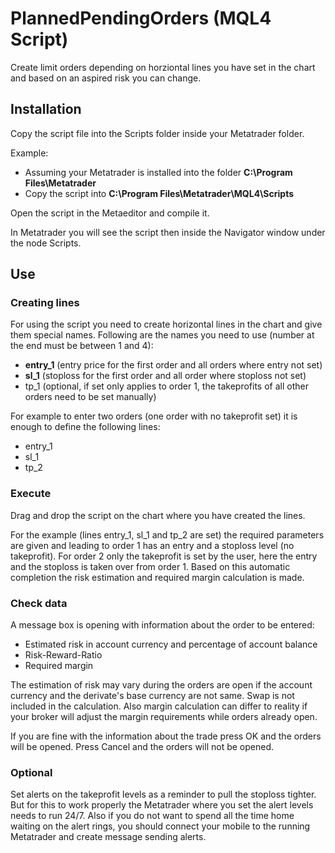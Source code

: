 PlannedPendingOrders (MQL4 Script)
==================================
Create limit orders depending on horziontal lines you have set in the chart
and based on an aspired risk you can change.

Installation
------------

Copy the script file into the Scripts folder inside your Metatrader folder.

Example:
+ Assuming your Metatrader is
installed into the folder **C:\Program Files\Metatrader**
+ Copy the script
into **C:\Program Files\Metatrader\MQL4\Scripts**

Open the script in the Metaeditor and compile it.

In Metatrader you will see the script then inside the Navigator window under
the node Scripts.

Use
---

### Creating lines

For using the script you need to create horizontal lines in the chart and
give them special names. Following are the names you need to use (number at
the end must be between 1 and 4):

+ **entry_1** (entry price for the first order and all orders where entry not
              set)
+ **sl_1**    (stoploss for the first order and all order where stoploss not
              set)
+ tp_1    (optional, if set only applies to order 1, the takeprofits of all
          other orders need to be set manually)

For example to enter two orders (one order with no takeprofit set) it is
enough to define the following lines:

+ entry_1
+ sl_1
+ tp_2

### Execute

Drag and drop the script on the chart where you have created the lines.

For the example (lines entry_1, sl_1 and tp_2 are set) the required parameters
are given and leading to order 1 has an entry and a stoploss level (no
takeprofit). For order 2 only the takeprofit is set by the user, here the
entry and the stoploss is taken over from order 1. Based on this automatic
completion the risk estimation and required margin calculation is made.

### Check data

A message box is opening with information about the order to be entered:
+ Estimated risk in account currency and percentage of account balance 
+ Risk-Reward-Ratio
+ Required margin

The estimation of risk may vary during the orders are open if the account
currency and the derivate's base currency are not same. Swap is not included
in the calculation. Also margin calculation can differ to reality if your
broker will adjust the margin requirements while orders already open.

If you are fine with the information about the trade press OK and the orders
will be opened. Press Cancel and the orders will not be opened.

### Optional

Set alerts on the takeprofit levels as a reminder to pull the stoploss
tighter. But for this to work properly the Metatrader where you set the alert
levels needs to run 24/7. Also if you do not want to spend all the time home
waiting on the alert rings, you should connect your mobile to the running
Metatrader and create message sending alerts.
